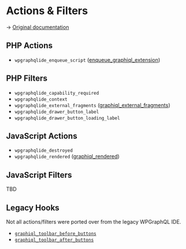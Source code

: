 # Actions & Filters

-> [Original documentation](https://www.wpgraphql.com/docs/customizing-wpgraphiql)

## PHP Actions

- `wpgraphqlide_enqueue_script` ([enqueue_graphiql_extension](https://www.wpgraphql.com/docs/customizing-wpgraphiql#enqueue_graphiql_extension))

## PHP Filters

- `wpgraphqlide_capability_required`
- `wpgraphqlide_context`
- `wpgraphqlide_external_fragments` ([graphiql_external_fragments](https://www.wpgraphql.com/docs/customizing-wpgraphiql#graphiql_external_fragments))
- `wpgraphqlide_drawer_button_label`
- `wpgraphqlide_drawer_button_loading_label`

## JavaScript Actions

- `wpgraphqlide_destroyed`
- `wpgraphqlide_rendered` ([graphiql_rendered](https://www.wpgraphql.com/docs/customizing-wpgraphiql#graphiql_rendered))

## JavaScript Filters

TBD

## Legacy Hooks

Not all actions/filters were ported over from the legacy WPGraphQL IDE.

- [`graphiql_toolbar_before_buttons`](https://www.wpgraphql.com/docs/customizing-wpgraphiql#graphiql_toolbar_before_buttons)
- [`graphiql_toolbar_after_buttons`](https://www.wpgraphql.com/docs/customizing-wpgraphiql#graphiql_toolbar_before_buttons)
